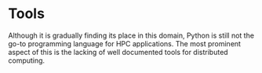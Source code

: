 # Tools

Although it is gradually finding its place in this domain, Python is still not the go-to programming language for HPC applications. The most prominent aspect of this is the lacking of well documented tools for distributed computing. 

